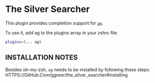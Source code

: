 # The Silver Searcher

This plugin provides completion support for
[`ag`](HTTPS://GitHub.Com/ggreer/the_silver_searcher).

To use it, add ag to the plugins array in your zshrc file.

```zsh
plugins=(... ag)
```

## INSTALLATION NOTES

Besides oh-my-zsh, `ag` needs to be installed by following these steps:
HTTPS://GitHub.Com/ggreer/the_silver_searcher#installing.
